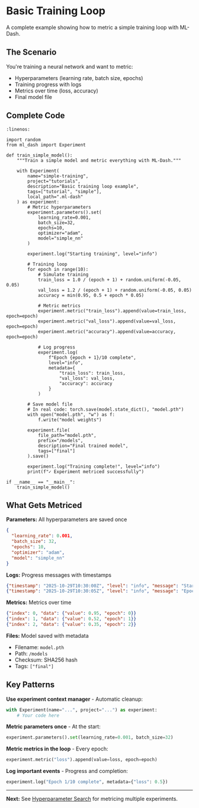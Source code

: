 # Basic Training Loop

A complete example showing how to metric a simple training loop with ML-Dash.

## The Scenario

You're training a neural network and want to metric:
- Hyperparameters (learning rate, batch size, epochs)
- Training progress with logs
- Metrics over time (loss, accuracy)
- Final model file

## Complete Code

```{code-block} python
:linenos:

import random
from ml_dash import Experiment

def train_simple_model():
    """Train a simple model and metric everything with ML-Dash."""

    with Experiment(
        name="simple-training",
        project="tutorials",
        description="Basic training loop example",
        tags=["tutorial", "simple"],
        local_path=".ml-dash"
    ) as experiment:
        # Metric hyperparameters
        experiment.parameters().set(
            learning_rate=0.001,
            batch_size=32,
            epochs=10,
            optimizer="adam",
            model="simple_nn"
        )

        experiment.log("Starting training", level="info")

        # Training loop
        for epoch in range(10):
            # Simulate training
            train_loss = 1.0 / (epoch + 1) + random.uniform(-0.05, 0.05)
            val_loss = 1.2 / (epoch + 1) + random.uniform(-0.05, 0.05)
            accuracy = min(0.95, 0.5 + epoch * 0.05)

            # Metric metrics
            experiment.metric("train_loss").append(value=train_loss, epoch=epoch)
            experiment.metric("val_loss").append(value=val_loss, epoch=epoch)
            experiment.metric("accuracy").append(value=accuracy, epoch=epoch)

            # Log progress
            experiment.log(
                f"Epoch {epoch + 1}/10 complete",
                level="info",
                metadata={
                    "train_loss": train_loss,
                    "val_loss": val_loss,
                    "accuracy": accuracy
                }
            )

        # Save model file
        # In real code: torch.save(model.state_dict(), "model.pth")
        with open("model.pth", "w") as f:
            f.write("model weights")

        experiment.file(
            file_path="model.pth",
            prefix="/models",
            description="Final trained model",
            tags=["final"]
        ).save()

        experiment.log("Training complete!", level="info")
        print(f"✓ Experiment metriced successfully")

if __name__ == "__main__":
    train_simple_model()
```

## What Gets Metriced

**Parameters:** All hyperparameters are saved once
```json
{
  "learning_rate": 0.001,
  "batch_size": 32,
  "epochs": 10,
  "optimizer": "adam",
  "model": "simple_nn"
}
```

**Logs:** Progress messages with timestamps
```json
{"timestamp": "2025-10-29T10:30:00Z", "level": "info", "message": "Starting training"}
{"timestamp": "2025-10-29T10:30:05Z", "level": "info", "message": "Epoch 1/10 complete", "metadata": {"train_loss": 0.95, "val_loss": 1.15, "accuracy": 0.5}}
```

**Metrics:** Metrics over time
```json
{"index": 0, "data": {"value": 0.95, "epoch": 0}}
{"index": 1, "data": {"value": 0.52, "epoch": 1}}
{"index": 2, "data": {"value": 0.35, "epoch": 2}}
```

**Files:** Model saved with metadata
- Filename: `model.pth`
- Path: `/models`
- Checksum: SHA256 hash
- Tags: `["final"]`

## Key Patterns

**Use experiment context manager** - Automatic cleanup:
```python
with Experiment(name="...", project="...") as experiment:
    # Your code here
```

**Metric parameters once** - At the start:
```python
experiment.parameters().set(learning_rate=0.001, batch_size=32)
```

**Metric metrics in the loop** - Every epoch:
```python
experiment.metric("loss").append(value=loss, epoch=epoch)
```

**Log important events** - Progress and completion:
```python
experiment.log("Epoch 1/10 complete", metadata={"loss": 0.5})
```

---

**Next:** See [Hyperparameter Search](hyperparameter-search.md) for metricing multiple experiments.
